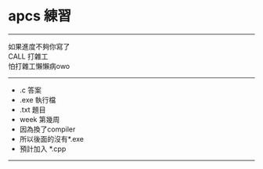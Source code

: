 # apcs 練習
***
如果進度不夠你寫了\
CALL 打雜工\
怕打雜工懶懶病owo
***
* .c 答案
* .exe 執行檔
* .txt 題目
* week 第幾周
* 因為換了compiler 
* 所以後面的沒有*.exe
* 預計加入 *.cpp
*** 